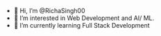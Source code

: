 - 👋 Hi, I’m @RichaSingh00
- 👀 I’m interested in Web Development and AI/ ML.
- 🌱 I’m currently learning Full Stack Development

<!---
RichaSingh00/RichaSingh00 is a ✨ special ✨ repository because its `README.md` (this file) appears on your GitHub profile.
You can click the Preview link to take a look at your changes.
--->
